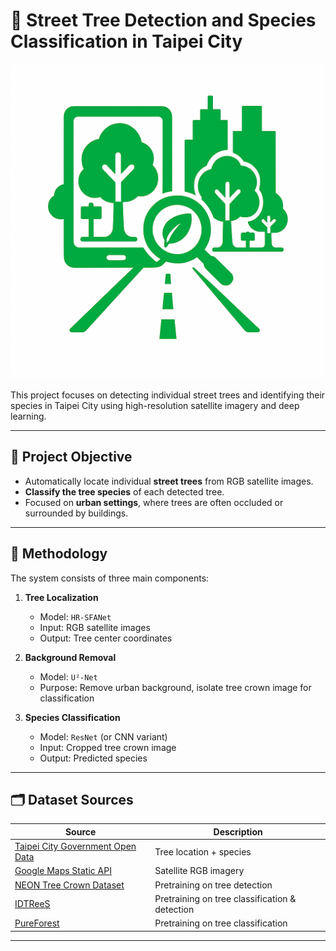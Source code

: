 # 🌳 Street Tree Detection and Species Classification in Taipei City
![icon](icon.png)

This project focuses on detecting individual street trees and identifying their species in Taipei City using high-resolution satellite imagery and deep learning.

---

## 📌 Project Objective

- Automatically locate individual **street trees** from RGB satellite images.
- **Classify the tree species** of each detected tree.
- Focused on **urban settings**, where trees are often occluded or surrounded by buildings.

---

## 🧠 Methodology

The system consists of three main components:

1. **Tree Localization**  
   - Model: `HR-SFANet`  
   - Input: RGB satellite images  
   - Output: Tree center coordinates

2. **Background Removal**  
   - Model: `U²-Net`  
   - Purpose: Remove urban background, isolate tree crown image for classification

3. **Species Classification**  
   - Model: `ResNet` (or CNN variant)  
   - Input: Cropped tree crown image  
   - Output: Predicted species

---

## 🗂️ Dataset Sources

| Source | Description |
|--------|-------------|
| [Taipei City Government Open Data](https://data.gov.tw/) | Tree location + species |
| [Google Maps Static API](https://developers.google.com/maps/documentation/maps-static/overview?hl=en) | Satellite RGB imagery |
| [NEON Tree Crown Dataset](https://zenodo.org/record/6598391) | Pretraining on tree detection |
| [IDTReeS](https://zenodo.org/records/3934932) | Pretraining on tree classification & detection |
| [PureForest](https://huggingface.co/datasets/IGNF/PureForest) | Pretraining on tree classification |
---

